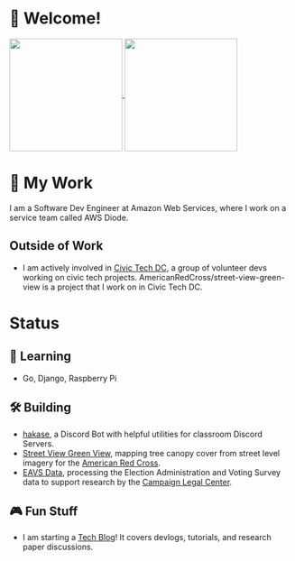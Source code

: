 # 👋 Welcome!
<a href="https://github-readme-stats.vercel.app/api?username=dragonejt&theme=nord&show_icons=true">
  <img height=200 align="center" src="https://github-readme-stats.vercel.app/api?username=dragonejt&show_icons=true&theme=nord" />
</a>
<a href="https://github-readme-stats.vercel.app/api/top-langs/?username=dragonejt&theme=nord&layout=donut">
  <img height=200 align="center" src="https://github-readme-stats.vercel.app/api/top-langs/?username=dragonejt&layout=donut&theme=nord" />
</a>

# 💼 My Work
I am a Software Dev Engineer at Amazon Web Services, where I work on a service team called AWS Diode.
## Outside of Work
- I am actively involved in [Civic Tech DC](https://www.civictechdc.org/), a group of volunteer devs working on civic tech projects. AmericanRedCross/street-view-green-view is a project that I work on in Civic Tech DC.
# Status
## 🤔 Learning
- Go, Django, Raspberry Pi
## 🛠️ Building
- [hakase](https://github.com/dragonejt/hakase), a Discord Bot with helpful utilities for classroom Discord Servers.
- [Street View Green View](https://github.com/AmericanRedCross/street-view-green-view), mapping tree canopy cover from street level imagery for the [American Red Cross](https://www.redcross.org/).
- [EAVS Data](https://github.com/civictechdc/eavs_clc), processing the Election Administration and Voting Survey data to support research by the [Campaign Legal Center](https://campaignlegal.org/).

## 🎮 Fun Stuff
- I am starting a [Tech Blog](https://dragonejt.dev/)! It covers devlogs, tutorials, and research paper discussions.
